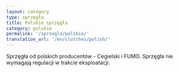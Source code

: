 ```yaml
---
layout: category
type: sprzęgła
title: Polskie sprzęgła
category: polskie
permalink: '/sprzegla/polskie/'
translation_url: '/en/clutches/polish/'
---
```

Sprzęgła od polskich producentów - Cegielski i FUMO. Sprzęgła nie wymagają regulacji w trakcie eksploatacji.